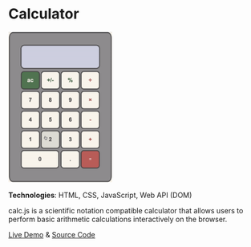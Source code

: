 # Calculator

<a href="https://jinyoungch0i.github.io/calc.js/">
    <img src="calc.gif" alt='calculator dynamic demo' height="300">
</a>

**Technologies**: HTML, CSS, JavaScript, Web API (DOM)

calc.js is a scientific notation compatible calculator that allows users to perform basic arithmetic calculations interactively on the browser.

[Live Demo](https://jinyoungch0i.github.io/calc.js/) & [Source Code](https://github.com/jinyoungch0i/calc.js/blob/main/app.js)
